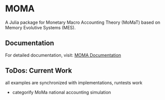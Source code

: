 # MOMA

A Julia package for Monetary Macro Accounting Theory (MoMaT) based on Memory Evolutive Systems (MES).

## Documentation

For detailed documentation, visit: [MOMA Documentation](https://viktorwinschel.github.io/moma/)

## ToDos: Current Work
all examples are synchronized with implementations, runtests work

- categorify MoMa national accounting simulation

